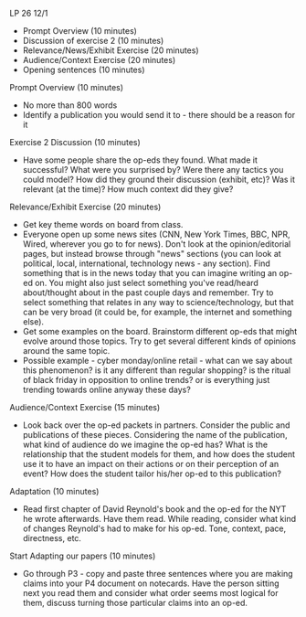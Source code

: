LP 26
12/1

- Prompt Overview (10 minutes)
- Discussion of exercise 2 (10 minutes)
- Relevance/News/Exhibit Exercise (20 minutes)
- Audience/Context Exercise (20 minutes)
- Opening sentences (10 minutes)

Prompt Overview (10 minutes)
- No more than 800 words
- Identify a publication you would send it to - there should be a reason for it

Exercise 2 Discussion (10 minutes)
- Have some people share the op-eds they found. What made it successful? What were you surprised by? Were there any tactics you could model? How did they ground their discussion (exhibit, etc)? Was it relevant (at the time)? How much context did they give?

Relevance/Exhibit Exercise (20 minutes)
- Get key theme words on board from class.
- Everyone open up some news sites (CNN, New York Times, BBC, NPR, Wired, wherever you go to for news). Don't look at the opinion/editorial pages, but instead browse through "news" sections (you can look at political, local, international, technology news - any section). Find something that is in the news today that you can imagine writing an op-ed on. You might also just select something you've read/heard about/thought about in the past couple days and remember. Try to select something that relates in any way to science/technology, but that can be very broad (it could be, for example, the internet and something else).
- Get some examples on the board. Brainstorm different op-eds that might evolve around those topics. Try to get several different kinds of opinions around the same topic.
- Possible example - cyber monday/online retail - what can we say about this phenomenon? is it any different than regular shopping? is the ritual of black friday in opposition to online trends? or is everything just trending towards online anyway these days?

Audience/Context Exercise (15 minutes)
- Look back over the op-ed packets in partners. Consider the public and publications of these pieces. Considering the name of the publication, what kind of audience do we imagine the op-ed has? What is the relationship that the student models for them, and how does the student use it to have an impact on their actions or on their perception of an event? How does the student tailor his/her op-ed to this publication?

Adaptation (10 minutes)
- Read first chapter of David Reynold's book and the op-ed for the NYT he wrote afterwards. Have them read. While reading, consider what kind of changes Reynold's had to make for his op-ed. Tone, context, pace, directness, etc. 

Start Adapting our papers (10 minutes)
- Go through P3 - copy and paste three sentences where you are making claims into your P4 document on notecards. Have the person sitting next you read them and consider what order seems most logical for them, discuss turning those particular claims into an op-ed.
